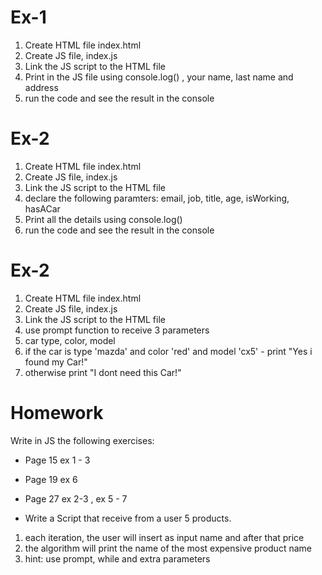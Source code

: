 # Ex-1

1. Create HTML file index.html
2. Create JS file, index.js
3. Link the JS script to the HTML file
4. Print in the JS file using console.log() , your name, last name and address
5. run the code and see the result in the console

# Ex-2

1. Create HTML file index.html
2. Create JS file, index.js
3. Link the JS script to the HTML file
4. declare the following paramters: email, job, title, age, isWorking, hasACar
5. Print all the details using console.log()
6. run the code and see the result in the console

# Ex-2

1. Create HTML file index.html
2. Create JS file, index.js
3. Link the JS script to the HTML file
4. use prompt function to receive 3 parameters
5. car type, color, model
6. if the car is type 'mazda' and color 'red' and model 'cx5' - print "Yes i found my Car!"
7. otherwise print "I dont need this Car!"

# Homework

Write in JS the following exercises:

- Page 15 ex 1 - 3
- Page 19 ex 6
- Page 27 ex 2-3 , ex 5 - 7

- Write a Script that receive from a user 5 products.

1. each iteration, the user will insert as input name and after that price
2. the algorithm will print the name of the most expensive product name
3. hint: use prompt, while and extra parameters


